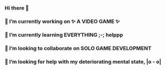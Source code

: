 ### Hi there 👋
### 🔭 I’m currently working on ✨ A VIDEO GAME ✨
### 🌱 I’m currently learning EVERYTHING ;-; helppp
### 👯 I’m looking to collaborate on SOLO GAME DEVELOPMENT
### 🤔 I’m looking for help with my deteriorating mental state, |o - o| 

<!--
**HarryFroude/HarryFroude** is a ✨ _special_ ✨ repository because its `README.md` (this file) appears on your GitHub profile.

Here are some ideas to get you started:

- 🔭 I’m currently working on ...
- 🌱 I’m currently learning ...
- 👯 I’m looking to collaborate on ...
- 🤔 I’m looking for help with ...
- 💬 Ask me about ...
- 📫 How to reach me: ...
- 😄 Pronouns: ...
- ⚡ Fun fact: ...
-->
